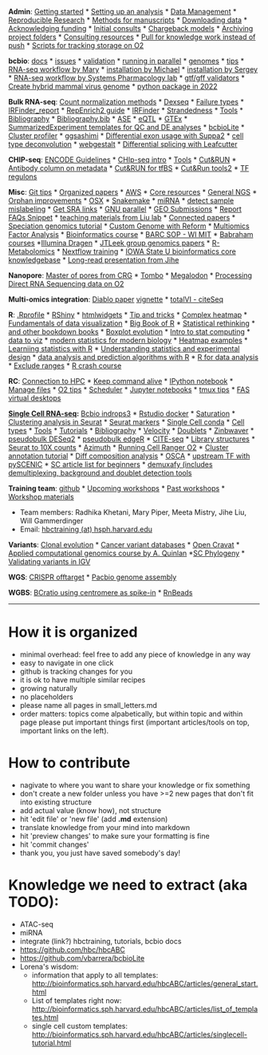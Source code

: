 **Admin**: [Getting started](admin/getting_started.md) * [Setting up an analysis](admin/setting_up_an_analysis_guidelines.md) * [Data Management](admin/data_management.md) * [Reproducible Research](admin/reproducible_research.md) * [Methods for manuscripts](admin/method_snippets.md) * [Downloading data](admin/download_data.md) * [Acknowledging funding](admin/acknowledging_funding) *  [Initial consults](admin/initial_consults.md) * [Chargeback models](admin/chargeback_models.md) * [Archiving project folders](admin/archive_folders_to_standby.md) * [Consulting resources](admin/consulting_resources.md) * [Pull for knowledge work instead of push](https://dspace.mit.edu/bitstream/handle/1721.1/115364/Repenning_Pull%20for%20Knowledge%20Work_Full.pdf?sequence=1&isAllowed=y) * [Scripts for tracking storage on O2](admin/scripts_for_data_management_on_o2)

**bcbio**: [docs](https://bcbio-nextgen.readthedocs.io/en/latest/) * [issues](https://github.com/bcbio/bcbio-nextgen/issues) * [validation](https://github.com/bcbio/bcbio_validations) * [running in parallel](https://bcbio-nextgen.readthedocs.io/en/latest/contents/parallel.html) * [genomes](bcbio/bcbio_genomes.md) * [tips](bcbio/bcbio_tips.md) * [RNA-seq workflow by Mary](bcbio/bcbio_workflow_mary.md) * [installation by Michael](https://steinbaugh.com/posts/install-bcbio.html) * [installation by Sergey](https://github.com/naumenko-sa/bioscripts/blob/master/bcbio/bcbio.upgrade.sh) * [RNA-seq workflow by Systems Pharmacology lab](https://labsyspharm.github.io/rnaseq/) * [gtf/gff validators](bcbio/gtf_gff_validator.md) * [Create hybrid mammal virus genome](bcbio/Creating_Hybrid_Mammal_Viral_Reference_Genome.md) * [python package in 2022](https://mathspp.com/blog/how-to-create-a-python-package-in-2022)

**Bulk RNA-seq**: [Count normalization methods](https://hbctraining.github.io/DGE_workshop/lessons/02_DGE_count_normalization.html) * [Dexseq](rnaseq/dexseq.Rmd) * [Failure types](rnaseq/failure_types) * [IRFinder_report](rnaseq/IRFinder_report.md) * [RepEnrich2 guide](rnaseq/RepEnrich2_guide.md) * [IRFinder](rnaseq/running_IRFinder.md) * [Strandedness](rnaseq/strandedness.md) * [Tools](rnaseq/tools.md) * [Bibliography](rnaseq/bibliography.md) * [Bibliography.bib](rnaseq/bcbio_rnaseq.bib) * [ASE](rnaseq/ase.md) * [eQTL](http://www.bios.unc.edu/research/genomic_software/Matrix_eQTL/) * [GTEx](https://gtexportal.org/home/) * [SummarizedExperiment templates for QC and DE analyses](https://github.com/naumenko-sa/crt/blob/master/differential_expression/) * [bcbioLite](https://github.com/vbarrera/bcbioLite) * [Cluster profiler](https://yulab-smu.github.io/clusterProfiler-book/) * [ggsashimi](https://github.com/guigolab/ggsashimi) * [Differential exon usage with Suppa2](https://github.com/comprna/SUPPA) * [cell type deconvolution](https://www.synapse.org/#!Synapse:syn15589870/wiki/606797) * [webgestalt](http://www.webgestalt.org/) * [Differential splicing with Leafcutter](https://github.com/hbc/knowledgebase/blob/master/rnaseq/running_leafcutter.md)

**CHIP-seq**: [ENCODE Guidelines](http://genome.cshlp.org/cgi/pmidlookup?view=long&pmid=22955991) * [CHIp-seq intro](https://hbctraining.github.io/Intro-to-ChIPseq/schedule/2-day.html) * [Tools](chipseq/tools.md) * [Cut&RUN](chipseq/cutandrun.md) * [Antibody column on metadata](chipseq/metadata.md) * [Cut&RUN for tfBS](https://star-protocols.cell.com/protocols/944) * [Cut&Run tools2](https://github.com/fl-yu/CUT-RUNTools-2.0) * [TF regulons](https://bioconductor.org/packages/release/data/experiment/html/dorothea.html)

**Misc**: [Git tips](misc/git.md) * [Organized papers](https://github.com/hbc/knowledgebase/blob/master/misc/organized_papers.md) * [AWS](misc/aws.md) * [Core resources](misc/core_resources.md) * [General NGS](misc/general_ngs.md) * [Orphan improvements](misc/orphan_improvements.md) * [OSX](misc/OSX.md) * [Snakemake](misc/snakemake-example-pipeline) * [miRNA](misc/miRNA.md) * [detect sample mislabeling](https://github.com/brentp/somalier) * [Get SRA links](https://sra-explorer.info) * [GNU parallel](https://opensource.com/article/18/5/gnu-parallel) * [GEO Submissions](misc/GEO_submissions.md) * [Report FAQs Snippet](misc/FAQs.md) * [teaching materials from Liu lab](https://liulab-dfci.github.io/teaching) * [Connected papers](https://www.connectedpapers.com/) * [Speciation genomics tutorial](https://speciationgenomics.github.io/) * [Custom Genome with Reform](misc/Reform_python.md) * [Multiomics Factor Analysis](misc/multiomics_factor_analysis.md) * [Bioinformatics course](https://liulab-dfci.github.io/bioinfo-combio/) * [BARC SOP - WI MIT](http://barcwiki.wi.mit.edu/wiki/SOPs) * [Babraham courses](https://www.bioinformatics.babraham.ac.uk/training.html) *[Illumina Dragen](https://support-docs.illumina.com/SW/DRAGEN_v38/Content/SW/FrontPages/DRAGEN.htm) * [JTLeek group genomics papers](https://github.com/jtleek/genomicspapers) * [R-Metabolomics](https://rformassspectrometry.github.io/metaRbolomics-book/) * [Nextflow training](https://training.seqera.io/) * [IOWA State U bioinformatics core knowledgebase](https://bioinformaticsworkbook.org/#gsc.tab=0) * [Long-read presentation from Jihe](long_read_data)

**Nanopore**: [Master of pores from CRG](https://github.com/biocorecrg/master_of_pores) * [Tombo](https://nanoporetech.github.io/tombo/) * [Megalodon](https://github.com/nanoporetech/megalodon) * [Processing Direct RNA Sequencing data on O2](https://github.com/hbc/knowledgebase/blob/master/long_read_data/nanopore_DRS_workflow.md)

**Multi-omics integration**: [Diablo paper](https://www.ncbi.nlm.nih.gov/pmc/articles/PMC6735831/) [vignette](https://www.bioconductor.org/packages/devel/bioc/vignettes/mixOmics/inst/doc/vignette.html#n-integration-06) * [totalVI - citeSeq](https://streetslab.berkeley.edu/tools/totalvi/)

**R**: [.Rprofile](r/.Rprofile) * [RShiny](r/rshiny_server.md) * [htmlwidgets](/r/htmlwidgets) * [Tip and tricks](r/R-tips-and-tricks.md) * [Complex heatmap](https://jokergoo.github.io/ComplexHeatmap-reference/book/) * [Fundamentals of data visualization](https://serialmentor.com/dataviz/) * [Big Book of R](https://www.bigbookofr.com/index.html) * [Statistical rethinking](https://bookdown.org/content/4857/) * [and other bookdown books](https://bookdown.org/) * [Boxplot evolution](https://www.cedricscherer.com/2019/05/17/the-evolution-of-a-ggplot-ep.-1/) * [Intro to stat computing](https://biodatascience.github.io/statcomp/) * [data to viz](https://www.data-to-viz.com/) * [modern statistics for modern biology](https://www.huber.embl.de//msmb/index.html) * [Heatmap examples](https://jokergoo.github.io/) * [Learniing statistics with R](https://learningstatisticswithr.com/) * [Understanding statistics and experimental design](https://library.oapen.org/bitstream/handle/20.500.12657/23029/1007132.pdf) * [data analysis and prediction algorithms with R](https://rafalab.github.io/dsbook/) * [R for data analysis](https://trevorfrench.github.io/R-for-Data-Analysis/) * [Exclude ranges](https://bioconductor.org/packages/release/data/annotation/vignettes/excluderanges/inst/doc/excluderanges.html) * [R crash course](https://github.com/ColauttiLab/RCrashCourse_Book)

**RC**: [Connection to HPC](rc/connection-to-hpc.md) * [Keep command alive](rc/keepalive.md) * [IPython notebook](rc/ipython-notebook-on-O2.md) * [Manage files](rc/manage-files.md) * [O2 tips](rc/O2-tips.md) * [Scheduler](rc/scheduler.md) * [Jupyter notebooks](rc/jupyter_notebooks.md) * [tmux tips](rc/tmux.md) * [FAS virtual desktops](rc/openondemand.md)

**[Single Cell RNA-seq](scrnaseq/README.md):** [Bcbio indrops3](https://bcbio-nextgen.readthedocs.io/en/latest/contents/single_cell.html#workflow) * [Rstudio docker](scrnaseq/rstudio_sc_docker.md) * [Saturation](scrnaseq/saturation_qc.md) * [Clustering analysis in Seurat](scrnaseq/seurat_clustering_analysis.md) * [Seurat markers](scrnaseq/seurat_markers.md) * [Single Cell conda](scrnaseq/Single-Cell-conda.md) * [Cell types](scrnaseq/tinyatlas.md) * [Tools](https://github.com/seandavi/awesome-single-cell) * [Tutorials](scrnaseq/tutorials.md) * [Bibliography](scrnaseq/bibliography.md) * [Velocity](scrnaseq/velocity.md) * [Doublets](scrnaseq/doublets.md) * [Zinbwaver](scrnaseq/zinbwaver.md) * [pseudobulk DESeq2](https://hbctraining.github.io/scRNA-seq/lessons/pseudobulk_DESeq2_scrnaseq.html) * [pseudobulk edgeR](scrnaseq/pseudobulkDE_edgeR.md) * [CITE-seq](scrnaseq/cite_seq.md) * [Library structures](https://teichlab.github.io/scg_lib_structs/) * [Seurat to 10X counts](scrnaseq/write10Xcounts.md) * [Azimuth](https://azimuth.hubmapconsortium.org/) * [Running Cell Ranger O2](scrnaseq/CellRanger.md) * [Cluster annotation tutorial](https://www.nature.com/articles/s41596-021-00534-0) * [Diff composition analysis](https://github.com/theislab/scCODA) * [OSCA](https://bioconductor.org/books/release/OSCA/) * [upstream TF with pySCENIC](https://github.com/hbc/knowledgebase/blob/master/scrnaseq/pySCENIC.md) * [SC article list for beginners](https://threadreaderapp.com/thread/1577714756047278080.html) * [demuxafy (includes demultiplexing, background and doublet detection tools](https://github.com/hbc/knowledgebase/blob/master/scrnaseq/Demuxafy_HowTo.md)

**Training team**: [github](https://github.com/hbctraining) * [Upcoming workshops](http://bioinformatics.sph.harvard.edu/training) * [Past workshops](http://bioinformatics.sph.harvard.edu/training#past-workshops) * [Workshop materials](https://hbctraining.github.io/main)
- Team members: Radhika Khetani, Mary Piper, Meeta Mistry, Jihe Liu, Will Gammerdinger
- Email: [hbctraining (at) hsph.harvard.edu](mailto:hbctraining@hsph.harvard.edu)

**Variants**: [Clonal evolution](variants/clonal_evolution.md) * [Cancer variant databases](https://github.com/seandavi/awesome-cancer-variant-databases) * [Open Cravat](https://open-cravat.readthedocs.io/en/latest/index.html#) * [Applied computational genomics course by A. Quinlan](https://github.com/quinlan-lab/applied-computational-genomics) *[SC Phylogeny](https://github.com/amkozlov/cellphy) * [Validating variants in IGV](https://bioinformatics-core-shared-training.github.io/intro-to-IGV/InspectingVariantsInIGV.html)

**WGS**: [CRISPR offtarget](wgs/crispr-offtarget.md) * [Pacbio genome assembly](wgs/pacbio_genome_assembly.md)

**WGBS**: [BCratio using centromere as spike-in](https://bmcbioinformatics.biomedcentral.com/articles/10.1186/s12859-019-3334-z) * [RnBeads](https://www.bioconductor.org/packages/release/bioc/html/RnBeads.html)

***

# How it is organized
- minimal overhead: feel free to add any piece of knowledge in any way
- easy to navigate in one click
- github is tracking changes for you
- it is ok to have multiple similar recipes
- growing naturally
- no placeholders
- please name all pages in small_letters.md
- order matters: topics come alpabetically, but within topic and within page please put important things first (important articles/tools on top, important links on the left).

# How to contribute
- nagivate to where you want to share your knowledge or fix something
- don't create a new folder unless you have >=2 new pages that don't fit into existing structure
- add actual value (know how), not structure
- hit 'edit file' or 'new file' (add **.md** extension)
- translate knowledge from your mind into markdown
- hit 'preview changes' to make sure your formatting is fine
- hit 'commit changes'
- thank you, you just have saved somebody's day!

# Knowledge we need to extract (aka TODO):
- ATAC-seq
- miRNA
- integrate (link?) hbctraining, tutorials, bcbio docs
- https://github.com/hbc/hbcABC
- https://github.com/vbarrera/bcbioLite
- Lorena's wisdom:
  - information that apply to all templates: http://bioinformatics.sph.harvard.edu/hbcABC/articles/general_start.html
  - List of templates right now: http://bioinformatics.sph.harvard.edu/hbcABC/articles/list_of_templates.html
  - single cell custom templates: http://bioinformatics.sph.harvard.edu/hbcABC/articles/singlecell-tutorial.html

